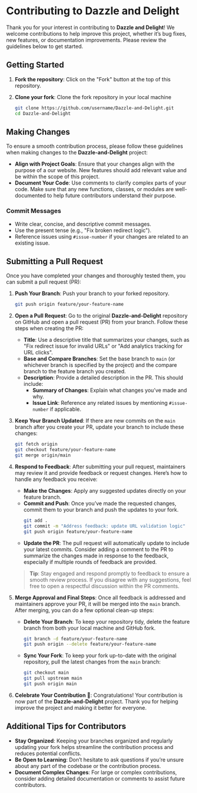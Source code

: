 # Contributing to Dazzle and Delight 

Thank you for your interest in contributing to **Dazzle and Delight**! We welcome contributions to help improve this project, whether it’s bug fixes, new features, or documentation improvements. Please review the guidelines below to get started.

## Getting Started

1. **Fork the repository**: Click on the "Fork" button at the top of this repository.
2. **Clone your fork**: Clone the fork repository in your local machine

   ```bash
   git clone https://github.com/username/Dazzle-and-Delight.git
   cd Dazzle-and-Delight
   ```

## Making Changes

To ensure a smooth contribution process, please follow these guidelines when making changes to the **Dazzle-and-Delight** project:

- **Align with Project Goals**: Ensure that your changes align with the purpose of a our website. New features should add relevant value and be within the scope of this project.
- **Document Your Code**: Use comments to clarify complex parts of your code. Make sure that any new functions, classes, or modules are well-documented to help future contributors understand their purpose.

### Commit Messages

- Write clear, concise, and descriptive commit messages.
- Use the present tense (e.g., "Fix broken redirect logic").
- Reference issues using `#issue-number` if your changes are related to an existing issue.

## Submitting a Pull Request

Once you have completed your changes and thoroughly tested them, you can submit a pull request (PR):

1. **Push Your Branch**: Push your branch to your forked repository.
   ```bash
   git push origin feature/your-feature-name
   ```
2. **Open a Pull Request**: Go to the original **Dazzle-and-Delight** repository on GitHub and open a pull request (PR) from your branch. Follow these steps when creating the PR:
   - **Title**: Use a descriptive title that summarizes your changes, such as "Fix redirect issue for invalid URLs" or "Add analytics tracking for URL clicks".
   - **Base and Compare Branches**: Set the base branch to `main` (or whichever branch is specified by the project) and the compare branch to the feature branch you created.
   - **Description**: Provide a detailed description in the PR. This should include:
     - **Summary of Changes**: Explain what changes you’ve made and why.
     - **Issue Link**: Reference any related issues by mentioning `#issue-number` if applicable.

4. **Keep Your Branch Updated**: If there are new commits on the `main` branch after you create your PR, update your branch to include these changes:
   ```bash
   git fetch origin
   git checkout feature/your-feature-name
   git merge origin/main
   ```
5. **Respond to Feedback**: After submitting your pull request, maintainers may review it and provide feedback or request changes. Here’s how to handle any feedback you receive:

   - **Make the Changes**: Apply any suggested updates directly on your feature branch.
   - **Commit and Push**: Once you’ve made the requested changes, commit them to your branch and push the updates to your fork.
     ```bash
     git add .
     git commit -m "Address feedback: update URL validation logic"
     git push origin feature/your-feature-name
     ```
   - **Update the PR**: The pull request will automatically update to include your latest commits. Consider adding a comment to the PR to summarize the changes made in response to the feedback, especially if multiple rounds of feedback are provided.

   > **Tip**: Stay engaged and respond promptly to feedback to ensure a smooth review process. If you disagree with any suggestions, feel free to open a respectful discussion within the PR comments.

6. **Merge Approval and Final Steps**: Once all feedback is addressed and maintainers approve your PR, it will be merged into the `main` branch. After merging, you can do a few optional clean-up steps:

   - **Delete Your Branch**: To keep your repository tidy, delete the feature branch from both your local machine and GitHub fork.
     ```bash
     git branch -d feature/your-feature-name
     git push origin --delete feature/your-feature-name
     ```
   - **Sync Your Fork**: To keep your fork up-to-date with the original repository, pull the latest changes from the `main` branch:
     ```bash
     git checkout main
     git pull upstream main
     git push origin main
     ```

7. **Celebrate Your Contribution** 🎉: Congratulations! Your contribution is now part of the **Dazzle-and-Delight** project. Thank you for helping improve the project and making it better for everyone.

## Additional Tips for Contributors

- **Stay Organized**: Keeping your branches organized and regularly updating your fork helps streamline the contribution process and reduces potential conflicts.
- **Be Open to Learning**: Don’t hesitate to ask questions if you’re unsure about any part of the codebase or the contribution process.
- **Document Complex Changes**: For large or complex contributions, consider adding detailed documentation or comments to assist future contributors.




